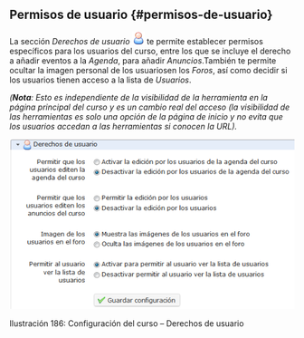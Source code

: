 ## Permisos de usuario {#permisos-de-usuario}

La sección _Derechos de usuario_ ![](../assets/graphics325.png) te permite establecer permisos específicos para los usuarios del curso, entre los que se incluye el derecho a añadir eventos a la _Agenda_, para añadir _Anuncios_.También te permite ocultar la imagen personal de los usuariosen los _Foros_, así como decidir si los usuarios tienen acceso a la lista de _Usuarios_.

_(_**_Nota_**_: Esto es independiente de la visibilidad de la herramienta en la página principal del curso y es un cambio real del acceso (la visibilidad de las herramientas es solo una opción de la página de inicio y no evita que los usuarios accedan a las herramientas si conocen la URL)._

![](../assets/images244.png)

Ilustración 186: Configuración del curso – Derechos de usuario